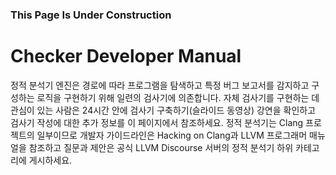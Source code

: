 ### This Page Is Under Construction
# Checker Developer Manual

정적 분석기 엔진은 경로에 따라 프로그램을 탐색하고 특정 버그 보고서를 감지하고 구성하는 로직을 구현하기 위해 일련의 검사기에 의존합니다. 
자체 검사기를 구현하는 데 관심이 있는 사람은 24시간 안에 검사기 구축하기(슬라이드 동영상) 강연을 확인하고 검사기 작성에 대한 추가 정보를 이 페이지에서 참조하세요. 정적 분석기는 Clang 프로젝트의 일부이므로 개발자 가이드라인은 Hacking on Clang과 LLVM 프로그래머 매뉴얼을 참조하고 질문과 제안은 공식 LLVM Discourse 서버의 정적 분석기 하위 카테고리에 게시하세요.

